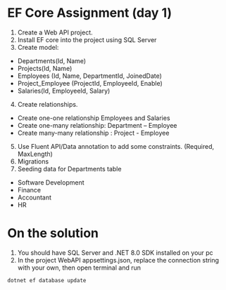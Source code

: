 # EF Core Assignment (day 1)
1. Create a Web API project.
2. Install EF core into the project using SQL Server
3. Create model:
- Departments(Id, Name)
- Projects(Id, Name)
- Employees (Id, Name, DepartmentId, JoinedDate)
- Project_Employee (ProjectId, EmployeeId, Enable)
- Salaries(Id, EmployeeId, Salary)
4. Create relationships.
- Create one-one relationship Employees and Salaries
- Create one-many relationship: Department – Employee
- Create many-many relationship : Project - Employee
5. Use Fluent API/Data annotation to add some constraints. (Required, MaxLength)
6. Migrations
7. Seeding data for Departments table
- Software Development
- Finance
- Accountant
- HR

# On the solution
1. You should have SQL Server and .NET 8.0 SDK installed on your pc
2. In the project WebAPI appsettings.json, replace the connection string with your own, then open terminal and run
```bash
dotnet ef database update
```

